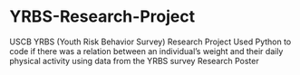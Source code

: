 # YRBS-Research-Project
USCB YRBS (Youth Risk Behavior Survey) Research Project Used Python to code if there was a relation between an individual’s weight and their daily physical activity using data from the YRBS survey Research Poster  
